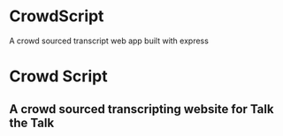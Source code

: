 # CrowdScript
A crowd sourced transcript web app built with express
# Crowd Script
## A crowd sourced transcripting website for Talk the Talk